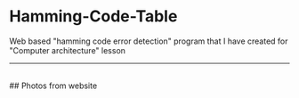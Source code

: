 # Hamming-Code-Table
Web based "hamming code error detection" program that I have created for "Computer architecture" lesson

<hr>
<br>
## Photos from website

